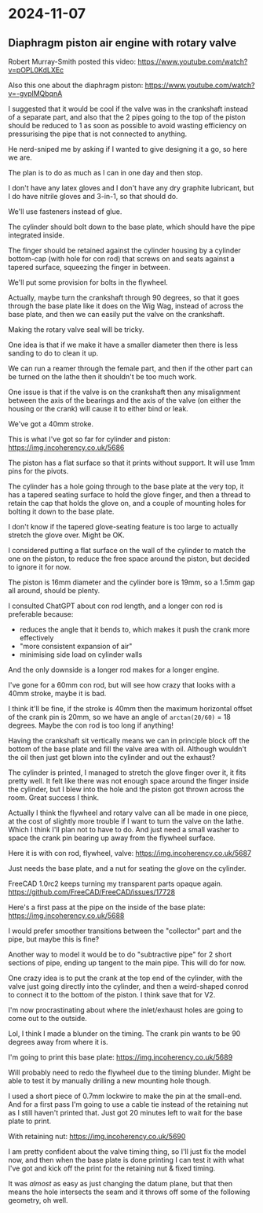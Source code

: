 # 2024-11-07

## Diaphragm piston air engine with rotary valve

Robert Murray-Smith posted this video: https://www.youtube.com/watch?v=pOPL0KdLXEc

Also this one about the diaphragm piston: https://www.youtube.com/watch?v=-gvplMQbqnA

I suggested that it would be cool if the valve was in the crankshaft instead of a separate
part, and also that the 2 pipes going to the top of the piston should be reduced to 1 as soon
as possible to avoid wasting efficiency on pressurising the pipe that is not connected to anything.

He nerd-sniped me by asking if I wanted to give designing it a go, so here we are.

The plan is to do as much as I can in one day and then stop.

I don't have any latex gloves and I don't have any dry graphite lubricant, but I do have nitrile gloves
and 3-in-1, so that should do.

We'll use fasteners instead of glue.

The cylinder should bolt down to the base plate, which should have the pipe integrated inside.

The finger should be retained against the cylinder housing by a cylinder bottom-cap (with hole for con rod)
that screws on and seats against a tapered surface, squeezing the finger in between.

We'll put some provision for bolts in the flywheel.

Actually, maybe turn the crankshaft through 90 degrees, so that it goes through the base plate like
it does on the Wig Wag, instead of across the base plate, and then we can easily put the valve
on the crankshaft.

Making the rotary valve seal will be tricky.

One idea is that if we make it have a smaller diameter then there is less sanding to do to clean it up.

We can run a reamer through the female part, and then if the other part can be turned on the lathe then
it shouldn't be too much work.

One issue is that if the valve is on the crankshaft then any misalignment between the axis of the bearings and the
axis of the valve (on either the housing or the crank) will cause it to either bind or leak.

We've got a 40mm stroke.

This is what I've got so far for cylinder and piston: https://img.incoherency.co.uk/5686

The piston has a flat surface so that it prints without support. It will use 1mm pins for the pivots.

The cylinder has a hole going through to the base plate at the very top, it has a tapered seating surface
to hold the glove finger, and then a thread to retain the cap that holds the glove on, and a couple of mounting
holes for bolting it down to the base plate.

I don't know if the tapered glove-seating feature is too large to actually stretch the glove over. Might be OK.

I considered putting a flat surface on the wall of the cylinder to match the one on the piston, to
reduce the free space around the piston, but decided to ignore it for now.

The piston is 16mm diameter and the cylinder bore is 19mm, so a 1.5mm gap all around, should be plenty.

I consulted ChatGPT about con rod length, and a longer con rod is preferable because:

 * reduces the angle that it bends to, which makes it push the crank more effectively
 * "more consistent expansion of air"
 * minimising side load on cylinder walls

And the only downside is a longer rod makes for a longer engine.

I've gone for a 60mm con rod, but will see how crazy that looks with a 40mm stroke, maybe it is bad.

I think it'll be fine, if the stroke is 40mm then the maximum horizontal offset of the crank pin is 20mm,
so we have an angle of `arctan(20/60)` = 18 degrees. Maybe the con rod is too long if anything!

Having the crankshaft sit vertically means we can in principle block off the bottom of the base plate and fill
the valve area with oil. Although wouldn't the oil then just get blown into the cylinder and out the exhaust?

The cylinder is printed, I managed to stretch the glove finger over it, it fits pretty well. It felt like there
was not enough space around the finger inside the cylinder, but I blew into the hole and the piston
got thrown across the room. Great success I think.

Actually I think the flywheel and rotary valve can all be made in one piece, at the cost of slightly more
trouble if I want to turn the valve on the lathe. Which I think I'll plan not to have to do. And just need
a small washer to space the crank pin bearing up away from the flywheel surface.

Here it is with con rod, flywheel, valve: https://img.incoherency.co.uk/5687

Just needs the base plate, and a nut for seating the glove on the cylinder.

FreeCAD 1.0rc2 keeps turning my transparent parts opaque again. https://github.com/FreeCAD/FreeCAD/issues/17728

Here's a first pass at the pipe on the inside of the base plate: https://img.incoherency.co.uk/5688

I would prefer smoother transitions between the "collector" part and the pipe, but maybe this is fine?

Another way to model it would be to do "subtractive pipe" for 2 short sections of pipe, ending up
tangent to the main pipe. This will do for now.

One crazy idea is to put the crank at the top end of the cylinder, with the valve just going directly
into the cylinder, and then a weird-shaped conrod to connect it to the bottom of the piston. I think
save that for V2.

I'm now procrastinating about where the inlet/exhaust holes are going to come out to the outside.

Lol, I think I made a blunder on the timing. The crank pin wants to be 90 degrees away from where it is.

I'm going to print this base plate: https://img.incoherency.co.uk/5689

Will probably need to redo the flywheel due to the timing blunder. Might be able to test it by manually drilling
a new mounting hole though.

I used a short piece of 0.7mm lockwire to make the pin at the small-end. And for a first pass I'm going to use
a cable tie instead of the retaining nut as I still haven't printed that. Just got 20 minutes left to wait for the
base plate to print.

With retaining nut: https://img.incoherency.co.uk/5690

I am pretty confident about the valve timing thing, so I'll just fix the model now, and then when the base plate is
done printing I can test it with what I've got and kick off the print for the retaining nut & fixed timing.

It was *almost* as easy as just changing the datum plane, but that then means the hole intersects the seam
and it throws off some of the following geometry, oh well.
